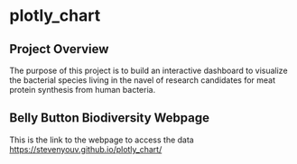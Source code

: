 # plotly_chart

## Project Overview

The purpose of this project is to build an interactive dashboard to visualize the bacterial species living in the navel of research candidates for meat protein synthesis from human bacteria.

## Belly Button Biodiversity Webpage

This is the link to the webpage to access the data https://stevenyouv.github.io/plotly_chart/
